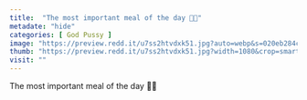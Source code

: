 ```yaml
---
title:  "The most important meal of the day 💚💦"
metadate: "hide"
categories: [ God Pussy ]
image: "https://preview.redd.it/u7ss2htvdxk51.jpg?auto=webp&s=020eb284cb52ffad1b5e53e52331491d31c0f8a7"
thumb: "https://preview.redd.it/u7ss2htvdxk51.jpg?width=1080&crop=smart&auto=webp&s=7d7bd655d366fcaca13ef58104a54e5faf28ac52"
visit: ""
---
```

The most important meal of the day 💚💦
